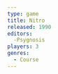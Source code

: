 ```yaml
---
type: game
title: Nitro
released: 1990
editors: 
  -Psygnosis
players: 3
genres:
  - Course
---
```

